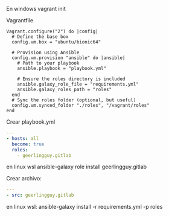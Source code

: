 En windows
vagrant init 

Vagrantfile
```
Vagrant.configure("2") do |config|
  # Define the base box
  config.vm.box = "ubuntu/bionic64"

  # Provision using Ansible
  config.vm.provision "ansible" do |ansible|
    # Path to your playbook
    ansible.playbook = "playbook.yml"

    # Ensure the roles directory is included
    ansible.galaxy_role_file = "requirements.yml"
    ansible.galaxy_roles_path = "roles"
  end
  # Sync the roles folder (optional, but useful)
  config.vm.synced_folder "./roles", "/vagrant/roles"
end
```


Crear playbook.yml
```yml
---
- hosts: all
  become: true
  roles:
    - geerlingguy.gitlab
```
en linux wsl
 ansible-galaxy role install geerlingguy.gitlab

Crear archivo:
```yml
---
- src: geerlingguy.gitlab
```

en linux wsl:
ansible-galaxy install -r requirements.yml -p roles

